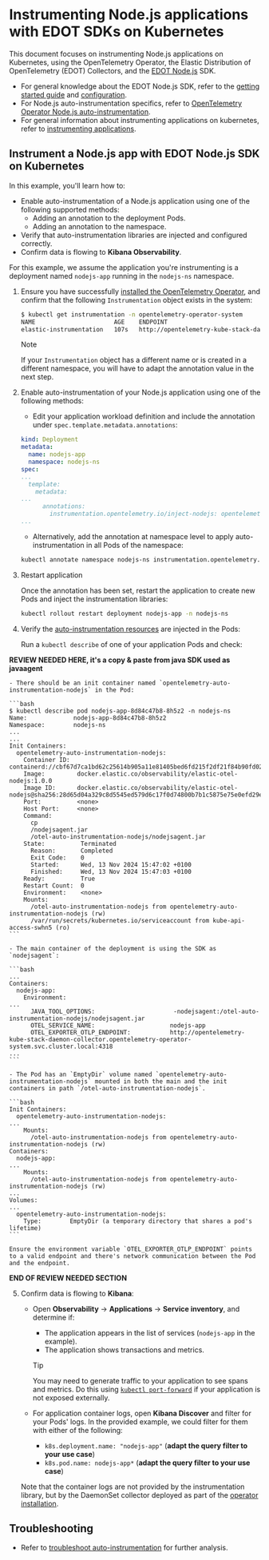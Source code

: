 # Instrumenting Node.js applications with EDOT SDKs on Kubernetes

This document focuses on instrumenting Node.js applications on Kubernetes, using the OpenTelemetry Operator, the Elastic Distribution of OpenTelemetry (EDOT) Collectors, and the [EDOT Node.js](https://github.com/elastic/elastic-otel-nodejs) SDK.

- For general knowledge about the EDOT Node.js SDK, refer to the [getting started guide](https://github.com/elastic/elastic-otel-node/blob/main/packages/opentelemetry-node/docs/get-started.md) and [configuration](https://github.com/elastic/elastic-otel-node/blob/main/packages/opentelemetry-node/docs/configure.md).
- For Node.js auto-instrumentation specifics, refer to [OpenTelemetry Operator Node.js auto-instrumentation](https://opentelemetry.io/docs/kubernetes/operator/automatic/#nodejs).
- For general information about instrumenting applications on kubernetes, refer to [instrumenting applications](./instrumenting-applications.md).

## Instrument a Node.js app with EDOT Node.js SDK on Kubernetes

<!--
Useful links:
- Example: https://github.com/elastic/elastic-otel-node/tree/main/examples/otel-operator/ documented at https://github.com/elastic/elastic-otel-node/blob/main/DEVELOPMENT.md#testing-k8s-auto-instrumentation-with-otel-operator
(not user friendly, but we could use it in the future if we want to add a proper example here)
-->

In this example, you'll learn how to:

- Enable auto-instrumentation of a Node.js application using one of the following supported methods:
  - Adding an annotation to the deployment Pods.
  - Adding an annotation to the namespace.
- Verify that auto-instrumentation libraries are injected and configured correctly.
- Confirm data is flowing to **Kibana Observability**.

For this example, we assume the application you're instrumenting is a deployment named `nodejs-app` running in the `nodejs-ns` namespace.

1. Ensure you have successfully [installed the OpenTelemetry Operator](./README.md), and confirm that the following `Instrumentation` object exists in the system:

    ```bash
    $ kubectl get instrumentation -n opentelemetry-operator-system
    NAME                      AGE    ENDPOINT
    elastic-instrumentation   107s   http://opentelemetry-kube-stack-daemon-collector.opentelemetry-operator-system.svc.cluster.local:4318
    ```
    > [!NOTE]
    > If your `Instrumentation` object has a different name or is created in a different namespace, you will have to adapt the annotation value in the next step.

2. Enable auto-instrumentation of your Node.js application using one of the following methods:

    - Edit your application workload definition and include the annotation under `spec.template.metadata.annotations`:

    ```yaml
    kind: Deployment
    metadata:
      name: nodejs-app
      namespace: nodejs-ns
    spec:
    ...
      template:
        metadata:
    ...
          annotations:
            instrumentation.opentelemetry.io/inject-nodejs: opentelemetry-operator-system/elastic-instrumentation
    ...
    ```

    - Alternatively, add the annotation at namespace level to apply auto-instrumentation in all Pods of the namespace:

    ```bash
    kubectl annotate namespace nodejs-ns instrumentation.opentelemetry.io/inject-nodejs=opentelemetry-operator-system/elastic-instrumentation
    ```

3. Restart application

    Once the annotation has been set, restart the application to create new Pods and inject the instrumentation libraries:

    ```bash
    kubectl rollout restart deployment nodejs-app -n nodejs-ns
    ```

4. Verify the [auto-instrumentation resources](./instrumenting-applications.md#how-auto-instrumentation-works) are injected in the Pods:

    Run a `kubectl describe` of one of your application Pods and check:

**REVIEW NEEDED HERE, it's a copy & paste from java SDK used as javaagent**

    - There should be an init container named `opentelemetry-auto-instrumentation-nodejs` in the Pod:

    ```bash
    $ kubectl describe pod nodejs-app-8d84c47b8-8h5z2 -n nodejs-ns
    Name:             nodejs-app-8d84c47b8-8h5z2
    Namespace:        nodejs-ns
    ...
    ...
    Init Containers:
      opentelemetry-auto-instrumentation-nodejs:
        Container ID:  containerd://cbf67d7ca1bd62c25614b905a11e81405bed6fd215f2df21f84b90fd0279230b
        Image:         docker.elastic.co/observability/elastic-otel-nodejs:1.0.0
        Image ID:      docker.elastic.co/observability/elastic-otel-nodejs@sha256:28d65d04a329c8d5545ed579d6c17f0d74800b7b1c5875e75e0efd29e210566a
        Port:          <none>
        Host Port:     <none>
        Command:
          cp
          /nodejsagent.jar
          /otel-auto-instrumentation-nodejs/nodejsagent.jar
        State:          Terminated
          Reason:       Completed
          Exit Code:    0
          Started:      Wed, 13 Nov 2024 15:47:02 +0100
          Finished:     Wed, 13 Nov 2024 15:47:03 +0100
        Ready:          True
        Restart Count:  0
        Environment:    <none>
        Mounts:
          /otel-auto-instrumentation-nodejs from opentelemetry-auto-instrumentation-nodejs (rw)
          /var/run/secrets/kubernetes.io/serviceaccount from kube-api-access-swhn5 (ro)
    ```

    - The main container of the deployment is using the SDK as `nodejsagent`:

    ```bash
    ...
    Containers:
      nodejs-app:
        Environment:
    ...
          JAVA_TOOL_OPTIONS:                      -nodejsagent:/otel-auto-instrumentation-nodejs/nodejsagent.jar
          OTEL_SERVICE_NAME:                     nodejs-app
          OTEL_EXPORTER_OTLP_ENDPOINT:           http://opentelemetry-kube-stack-daemon-collector.opentelemetry-operator-system.svc.cluster.local:4318
    ...
    ```

    - The Pod has an `EmptyDir` volume named `opentelemetry-auto-instrumentation-nodejs` mounted in both the main and the init containers in path `/otel-auto-instrumentation-nodejs`.

    ```bash
    Init Containers:
      opentelemetry-auto-instrumentation-nodejs:
    ...
        Mounts:
          /otel-auto-instrumentation-nodejs from opentelemetry-auto-instrumentation-nodejs (rw)
    Containers:
      nodejs-app:
    ...
        Mounts:
          /otel-auto-instrumentation-nodejs from opentelemetry-auto-instrumentation-nodejs (rw)
    ...
    Volumes:
    ...
      opentelemetry-auto-instrumentation-nodejs:
        Type:        EmptyDir (a temporary directory that shares a pod's lifetime)
    ```

    Ensure the environment variable `OTEL_EXPORTER_OTLP_ENDPOINT` points to a valid endpoint and there's network communication between the Pod and the endpoint.

**END OF REVIEW NEEDED SECTION**

5. Confirm data is flowing to **Kibana**:

    - Open **Observability** -> **Applications** -> **Service inventory**, and determine if:
      - The application appears in the list of services (`nodejs-app` in the example).
      - The application shows transactions and metrics.

      > [!TIP]
      > You may need to generate traffic to your application to see spans and metrics. Do this using [`kubectl port-forward`](https://kubernetes.io/docs/reference/kubectl/generated/kubectl_port-forward/) if your application is not exposed externally.

    - For application container logs, open **Kibana Discover** and filter for your Pods' logs. In the provided example, we could filter for them with either of the following:
      - `k8s.deployment.name: "nodejs-app"` (**adapt the query filter to your use case**)
      - `k8s.pod.name: nodejs-app*` (**adapt the query filter to your use case**)

    Note that the container logs are not provided by the instrumentation library, but by the DaemonSet collector deployed as part of the [operator installation](./README.md).

## Troubleshooting

- Refer to [troubleshoot auto-instrumentation](./troubleshoot-auto-instrumentation.md) for further analysis.
